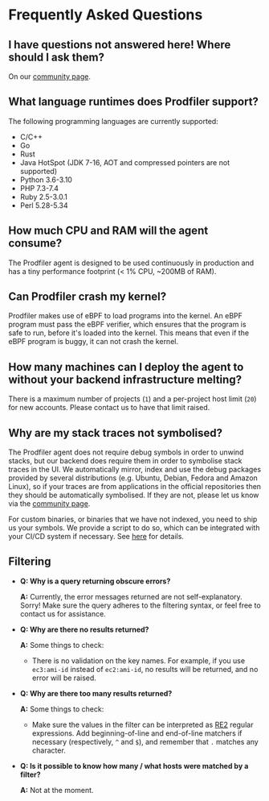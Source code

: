 # Frequently Asked Questions

## I have questions not answered here! Where should I ask them?

On our [community page](https://community.prodfiler.com).

## What language runtimes does Prodfiler support?

The following programming languages are currently supported:

* C/C++
* Go
* Rust
* Java HotSpot (JDK 7-16, AOT and compressed pointers are not supported)
* Python 3.6-3.10
* PHP 7.3-7.4
* Ruby 2.5-3.0.1
* Perl 5.28-5.34

## How much CPU and RAM will the agent consume?

The Prodfiler agent is designed to be used continuously in production and has
a tiny performance footprint (< 1% CPU, ~200MB of RAM).

## Can Prodfiler crash my kernel?

Prodfiler makes use of eBPF to load programs into the kernel. An eBPF program must
pass the eBPF verifier, which ensures that the program is safe to run, before it's
loaded into the kernel. This means that even if the eBPF program is buggy, it can
not crash the kernel.

## How many machines can I deploy the agent to without your backend infrastructure melting?

There is a maximum number of projects (`1`) and a per-project host limit (`20`)
for new accounts. Please contact us to have that limit raised.

## Why are my stack traces not symbolised? 

The Prodfiler agent does not require debug symbols in order to unwind stacks,
but our backend does require them in order to symbolise stack traces in the
UI. We automatically mirror, index and use the debug packages provided by
several distributions (e.g. Ubuntu, Debian, Fedora and Amazon Linux), so if your
traces are from applications in the official repositories then they should be
automatically symbolised. If they are not, please let us know via the [community
page](https://community.prodfiler.com). 

For custom binaries, or binaries that we have not indexed, you need to ship us
your symbols. We provide a script to do so, which can be integrated with your
CI/CD system if necessary. See [here](https://github.com/optimyze/prodfiler-documentation/blob/main/feature-reference.md#dealing-with-missing-symbols)
for details. 

## Filtering

* **Q: Why is a query returning obscure errors?**

  **A:** Currently, the error messages returned are not self-explanatory. Sorry! Make sure the query adheres to the filtering syntax, or feel free to contact us for assistance.

* **Q: Why are there no results returned?**

  **A:** Some things to check:
  * There is no validation on the key names. For example, if you use `ec3:ami-id` instead of `ec2:ami-id`, no results will be returned, and no error will be raised.

* **Q: Why are there too many results returned?**

  **A:** Some things to check:
    * Make sure the values in the filter can be interpreted as [RE2](https://github.com/google/re2/wiki/Syntax) regular expressions.
    Add beginning-of-line and end-of-line matchers if necessary (respectively, `^` and `$`), and remember that `.` matches any character.

* **Q: Is it possible to know how many / what hosts were matched by a filter?**

  **A:** Not at the moment.

